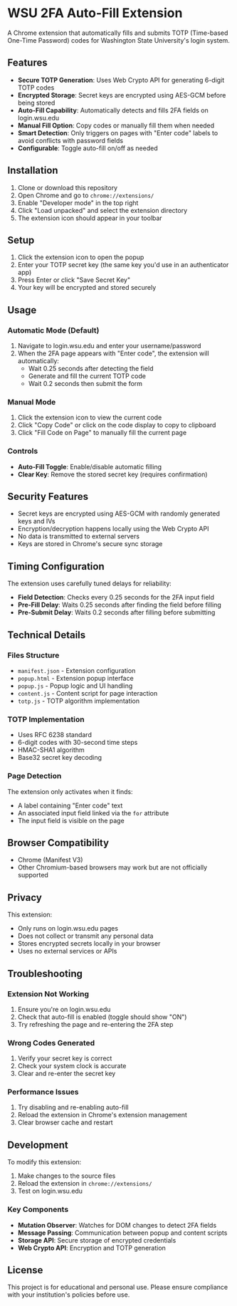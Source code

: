 # WSU 2FA Auto-Fill Extension

A Chrome extension that automatically fills and submits TOTP (Time-based One-Time Password) codes for Washington State University's login system.

## Features

- **Secure TOTP Generation**: Uses Web Crypto API for generating 6-digit TOTP codes
- **Encrypted Storage**: Secret keys are encrypted using AES-GCM before being stored
- **Auto-Fill Capability**: Automatically detects and fills 2FA fields on login.wsu.edu
- **Manual Fill Option**: Copy codes or manually fill them when needed
- **Smart Detection**: Only triggers on pages with "Enter code" labels to avoid conflicts with password fields
- **Configurable**: Toggle auto-fill on/off as needed

## Installation

1. Clone or download this repository
2. Open Chrome and go to `chrome://extensions/`
3. Enable "Developer mode" in the top right
4. Click "Load unpacked" and select the extension directory
5. The extension icon should appear in your toolbar

## Setup

1. Click the extension icon to open the popup
2. Enter your TOTP secret key (the same key you'd use in an authenticator app)
3. Press Enter or click "Save Secret Key"
4. Your key will be encrypted and stored securely

## Usage

### Automatic Mode (Default)
1. Navigate to login.wsu.edu and enter your username/password
2. When the 2FA page appears with "Enter code", the extension will automatically:
   - Wait 0.25 seconds after detecting the field
   - Generate and fill the current TOTP code
   - Wait 0.2 seconds then submit the form

### Manual Mode
1. Click the extension icon to view the current code
2. Click "Copy Code" or click on the code display to copy to clipboard
3. Click "Fill Code on Page" to manually fill the current page

### Controls
- **Auto-Fill Toggle**: Enable/disable automatic filling
- **Clear Key**: Remove the stored secret key (requires confirmation)

## Security Features

- Secret keys are encrypted using AES-GCM with randomly generated keys and IVs
- Encryption/decryption happens locally using the Web Crypto API
- No data is transmitted to external servers
- Keys are stored in Chrome's secure sync storage

## Timing Configuration

The extension uses carefully tuned delays for reliability:
- **Field Detection**: Checks every 0.25 seconds for the 2FA input field
- **Pre-Fill Delay**: Waits 0.25 seconds after finding the field before filling
- **Pre-Submit Delay**: Waits 0.2 seconds after filling before submitting

## Technical Details

### Files Structure
- `manifest.json` - Extension configuration
- `popup.html` - Extension popup interface
- `popup.js` - Popup logic and UI handling
- `content.js` - Content script for page interaction
- `totp.js` - TOTP algorithm implementation

### TOTP Implementation
- Uses RFC 6238 standard
- 6-digit codes with 30-second time steps
- HMAC-SHA1 algorithm
- Base32 secret key decoding

### Page Detection
The extension only activates when it finds:
- A label containing "Enter code" text
- An associated input field linked via the `for` attribute
- The input field is visible on the page

## Browser Compatibility

- Chrome (Manifest V3)
- Other Chromium-based browsers may work but are not officially supported

## Privacy

This extension:
- Only runs on login.wsu.edu pages
- Does not collect or transmit any personal data
- Stores encrypted secrets locally in your browser
- Uses no external services or APIs

## Troubleshooting

### Extension Not Working
1. Ensure you're on login.wsu.edu
2. Check that auto-fill is enabled (toggle should show "ON")
3. Try refreshing the page and re-entering the 2FA step

### Wrong Codes Generated
1. Verify your secret key is correct
2. Check your system clock is accurate
3. Clear and re-enter the secret key

### Performance Issues
1. Try disabling and re-enabling auto-fill
2. Reload the extension in Chrome's extension management
3. Clear browser cache and restart

## Development

To modify this extension:

1. Make changes to the source files
2. Reload the extension in `chrome://extensions/`
3. Test on login.wsu.edu

### Key Components
- **Mutation Observer**: Watches for DOM changes to detect 2FA fields
- **Message Passing**: Communication between popup and content scripts
- **Storage API**: Secure storage of encrypted credentials
- **Web Crypto API**: Encryption and TOTP generation

## License

This project is for educational and personal use. Please ensure compliance with your institution's policies before use.